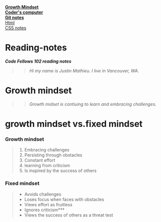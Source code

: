 [**Growth Mindset**](README.md)  
 [**Coder's computer**](codersComputer.md)    
[**Git notes**](GitNotes.md)  
[Html](HtmlStructures.md)  
[CSS notes](cssnotes.md)  

# **Reading-notes**

 ***Code Fellows 102 reading notes***  
>> *Hi my name is Justin Mathieu. I live in Vancouver, WA.*  
# **Growth mindset**
>>*Growth midset is contiuing to learn and embracing challenges.*  
# **growth mindset vs.fixed mindset**  
### Growth mindset 
>1. Embracing challenges
>1. Persisting through obstacles
>1. Constant effort
>1. learning from criticism
>1. Is inspired by the success of others

### Fixed mindset
>- Avoids challenges
>- Loses focus when faces with obstacles
>- Views effort as fruitless
>- Ignores criticism***
>- Views the success of others as a threat
> test 

